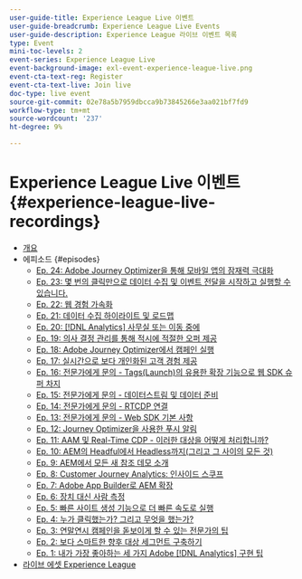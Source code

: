 ```yaml
---
user-guide-title: Experience League Live 이벤트
user-guide-breadcrumb: Experience League Live Events
user-guide-description: Experience League 라이브 이벤트 목록
type: Event
mini-toc-levels: 2
event-series: Experience League Live
event-background-image: exl-event-experience-league-live.png
event-cta-text-reg: Register
event-cta-text-live: Join live
doc-type: live event
source-git-commit: 02e78a5b7959dbcca9b73845266e3aa021bf7fd9
workflow-type: tm+mt
source-wordcount: '237'
ht-degree: 9%

---
```



# Experience League Live 이벤트 {#experience-league-live-recordings}

+ [개요](overview.md)
+ 에피소드 {#episodes}
   + [Ep. 24: Adobe Journey Optimizer을 통해 모바일 앱의 잠재력 극대화](episodes/exl-live-episode-5-24-23.md)
   + [Ep. 23: 몇 번의 클릭만으로 데이터 수집 및 이벤트 전달을 시작하고 실행할 수 있습니다.](episodes/exl-live-episode-4-25-23.md)
   + [Ep. 22: 웹 경험 가속화](episodes/exl-live-episode-2-16-23.md)
   + [Ep. 21: 데이터 수집 하이라이트 및 로드맵](episodes/exl-live-episode-1-26-23.md)
   + [Ep. 20: [!DNL Analytics] 사무실 또는 이동 중에](episodes/exl-live-episode-11-18-22.md)
   + [Ep. 19: 의사 결정 관리를 통해 적시에 적절한 오퍼 제공](episodes/exl-live-episode-10-25-22.md)
   + [Ep. 18: Adobe Journey Optimizer에서 캠페인 실행](episodes/exl-live-episode-09-22-22.md)
   + [Ep. 17: 실시간으로 보다 개인화된 고객 경험 제공](episodes/exl-live-episode-09-20-22.md)
   + [Ep. 16: 전문가에게 문의 - Tags(Launch)의 유용한 확장 기능으로 웹 SDK 슈퍼 차지](episodes/exl-live-episode-08-23-22.md)
   + [Ep. 15: 전문가에게 문의 - 데이터스트림 및 데이터 준비](episodes/exl-live-episode-07-21-22.md)
   + [Ep. 14: 전문가에게 문의 - RTCDP 연결](episodes/exl-live-episode-06-23-22.md)
   + [Ep. 13: 전문가에게 문의 - Web SDK 기본 사항](episodes/exl-live-episode-05-26-22.md)
   + [Ep. 12: Journey Optimizer을 사용한 푸시 알림](episodes/exl-live-episode-05-12-22.md)
   + [Ep. 11: AAM 및 Real-Time CDP - 이러한 대상을 어떻게 처리합니까?](episodes/exl-live-episode-04-28-22.md)
   + [Ep. 10: AEM의 Headful에서 Headless까지(그리고 그 사이의 모든 것)](episodes/exl-live-episode-04-21-22.md)
   + [Ep. 9: AEM에서 모든 새 참조 데모 소개](episodes/exl-live-episode-02-03-22.md)
   + [Ep. 8: Customer Journey Analytics: 인사이드 스쿠프](episodes/exl-live-episode-08.md)
   + [Ep. 7: Adobe App Builder로 AEM 확장](episodes/exl-live-episode-07.md)
   + [Ep. 6: 장치 대신 사람 측정](episodes/exl-live-episode-06.md)
   + [Ep. 5: 빠른 사이트 생성 기능으로 더 빠른 속도로 실행](episodes/exl-live-episode-05.md)
   + [Ep. 4: 누가 클릭했는가? 그리고 무엇을 했는가?](episodes/exl-live-episode-04.md)
   + [Ep. 3: 연말연시 캠페인을 돋보이게 할 수 있는 전문가의 팁](episodes/exl-live-episode-03.md)
   + [Ep. 2: 보다 스마트한 향후 대상 세그먼트 구축하기](episodes/exl-live-episode-02.md)
   + [Ep. 1: 내가 가장 좋아하는 세 가지 Adobe [!DNL Analytics] 구현 팁](episodes/exl-live-episode-01.md)
+ [라이브 에셋 Experience League](exl-live-assets.md)

